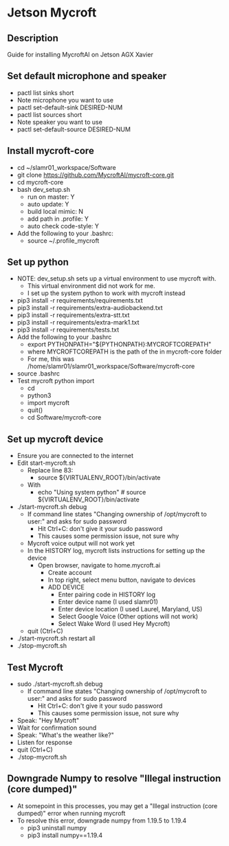 # Jetson Mycroft

## Description
Guide for installing MycroftAI on Jetson AGX Xavier

## Set default microphone and speaker
* pactl list sinks short
* Note microphone you want to use
* pactl set-default-sink DESIRED-NUM
* pactl list sources short
* Note speaker you want to use
* pactl set-default-source DESIRED-NUM 

## Install mycroft-core
* cd ~/slamr01_workspace/Software
* git clone https://github.com/MycroftAI/mycroft-core.git
* cd mycroft-core
* bash dev_setup.sh
    * run on master: Y
    * auto update: Y
    * build local mimic: N
    * add path in .profile: Y
    * auto check code-style: Y
* Add the following to your .bashrc:
    * source ~/.profile_mycroft

## Set up python
* NOTE: dev_setup.sh sets up a virtual environment to use mycroft with.  
    * This virtual environment did not work for me.
    * I set up the system python to work with mycroft instead
* pip3 install -r requirements/requirements.txt
* pip3 install -r requirements/extra-audiobackend.txt
* pip3 install -r requirements/extra-stt.txt
* pip3 install -r requirements/extra-mark1.txt
* pip3 install -r requirements/tests.txt
* Add the following to your .bashrc
    * export PYTHONPATH="${PYTHONPATH}:MYCROFTCOREPATH"
    * where MYCROFTCOREPATH is the path of the in mycroft-core folder
    * For me, this was /home/slamr01/slamr01_workspace/Software/mycroft-core
* source .bashrc
* Test mycroft python import
    * cd
    * python3
    * import mycroft
    * quit()
    * cd Software/mycroft-core

## Set up mycroft device
* Ensure you are connected to the internet
* Edit start-mycroft.sh
    * Replace line 83: 
        * source ${VIRTUALENV_ROOT}/bin/activate
    * With 
        * echo "Using system python" # source ${VIRTUALENV_ROOT}/bin/activate
* ./start-mycroft.sh debug
    * If command line states "Changing ownership of /opt/mycroft to user:" and asks for sudo password
        * Hit Ctrl+C: don't give it your sudo password
        * This causes some permission issue, not sure why
    * Mycroft voice output will not work yet
    * In the HISTORY log, mycroft lists instructions for setting up the device
        * Open browser, navigate to home.mycroft.ai
            * Create account
            * In top right, select menu button, navigate to devices
            * ADD DEVICE
                * Enter pairing code in HISTORY log
                * Enter device name (I used slamr01)
                * Enter device location (I used Laurel, Maryland, US)
                * Select Google Voice (Other options will not work)
                * Select Wake Word (I used Hey Mycroft)
    * quit (Ctrl+C)
* ./start-mycroft.sh restart all
* ./stop-mycroft.sh

## Test Mycroft
* sudo ./start-mycroft.sh debug
    * If command line states "Changing ownership of /opt/mycroft to user:" and asks for sudo password
        * Hit Ctrl+C: don't give it your sudo password
        * This causes some permission issue, not sure why
* Speak: "Hey Mycroft"
* Wait for confirmation sound
* Speak: "What's the weather like?"
* Listen for response
* quit (Ctrl+C)
* ./stop-mycroft.sh

## Downgrade Numpy to resolve "Illegal instruction (core dumped)"
* At somepoint in this processes, you may get a "Illegal instruction (core dumped)" error when running mycroft
* To resolve this error, downgrade numpy from 1.19.5 to 1.19.4
    * pip3 uninstall numpy
    * pip3 install numpy==1.19.4